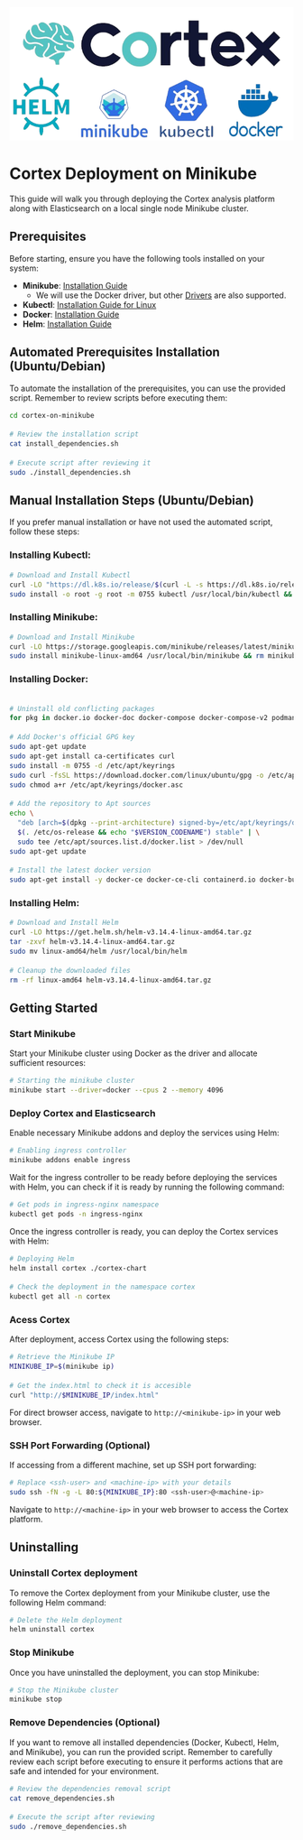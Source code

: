 ![cortex_banner](./repo_banner.png)

# Cortex Deployment on Minikube

This guide will walk you through deploying the Cortex analysis platform along with Elasticsearch on a local single node Minikube cluster.

## Prerequisites

Before starting, ensure you have the following tools installed on your system:

- **Minikube**: [Installation Guide](https://minikube.sigs.k8s.io/docs/start/)
  - We will use the Docker driver, but other [Drivers](https://minikube.sigs.k8s.io/docs/drivers/) are also supported.
- **Kubectl**: [Installation Guide for Linux](https://kubernetes.io/docs/tasks/tools/install-kubectl-linux/)
- **Docker**: [Installation Guide](https://docs.docker.com/engine/install/)
- **Helm**: [Installation Guide](https://helm.sh/docs/intro/install/)

## Automated Prerequisites Installation (Ubuntu/Debian)

To automate the installation of the prerequisites, you can use the provided script. Remember to review scripts before executing them:

```bash
cd cortex-on-minikube

# Review the installation script
cat install_dependencies.sh

# Execute script after reviewing it
sudo ./install_dependencies.sh
```

## Manual Installation Steps (Ubuntu/Debian)

If you prefer manual installation or have not used the automated script, follow these steps:

### Installing Kubectl:

```bash
# Download and Install Kubectl
curl -LO "https://dl.k8s.io/release/$(curl -L -s https://dl.k8s.io/release/stable.txt)/bin/linux/amd64/kubectl"
sudo install -o root -g root -m 0755 kubectl /usr/local/bin/kubectl && rm kubectl
```

### Installing Minikube:

```bash
# Download and Install Minikube
curl -LO https://storage.googleapis.com/minikube/releases/latest/minikube-linux-amd64
sudo install minikube-linux-amd64 /usr/local/bin/minikube && rm minikube-linux-amd64
```

### Installing Docker:

```bash

# Uninstall old conflicting packages
for pkg in docker.io docker-doc docker-compose docker-compose-v2 podman-docker containerd runc; do sudo apt-get remove $pkg; done

# Add Docker's official GPG key
sudo apt-get update
sudo apt-get install ca-certificates curl
sudo install -m 0755 -d /etc/apt/keyrings
sudo curl -fsSL https://download.docker.com/linux/ubuntu/gpg -o /etc/apt/keyrings/docker.asc
sudo chmod a+r /etc/apt/keyrings/docker.asc

# Add the repository to Apt sources
echo \
  "deb [arch=$(dpkg --print-architecture) signed-by=/etc/apt/keyrings/docker.asc] https://download.docker.com/linux/ubuntu \
  $(. /etc/os-release && echo "$VERSION_CODENAME") stable" | \
  sudo tee /etc/apt/sources.list.d/docker.list > /dev/null
sudo apt-get update

# Install the latest docker version
sudo apt-get install -y docker-ce docker-ce-cli containerd.io docker-buildx-plugin docker-compose-plugin
```

### Installing Helm:

```bash
# Download and Install Helm
curl -LO https://get.helm.sh/helm-v3.14.4-linux-amd64.tar.gz
tar -zxvf helm-v3.14.4-linux-amd64.tar.gz
sudo mv linux-amd64/helm /usr/local/bin/helm

# Cleanup the downloaded files
rm -rf linux-amd64 helm-v3.14.4-linux-amd64.tar.gz
```

## Getting Started

### Start Minikube

Start your Minikube cluster using Docker as the driver and allocate sufficient resources:

```bash
# Starting the minikube cluster
minikube start --driver=docker --cpus 2 --memory 4096
```

### Deploy Cortex and Elasticsearch

Enable necessary Minikube addons and deploy the services using Helm:

```bash
# Enabling ingress controller
minikube addons enable ingress
```

Wait for the ingress controller to be ready before deploying the services with Helm, you can check if it is ready by running the following command:

```bash
# Get pods in ingress-nginx namespace
kubectl get pods -n ingress-nginx
```

Once the ingress controller is ready, you can deploy the Cortex services with Helm:

```bash
# Deploying Helm
helm install cortex ./cortex-chart

# Check the deployment in the namespace cortex
kubectl get all -n cortex
```

### Acess Cortex

After deployment, access Cortex using the following steps:

```bash
# Retrieve the Minikube IP
MINIKUBE_IP=$(minikube ip)

# Get the index.html to check it is accesible
curl "http://$MINIKUBE_IP/index.html"
```

For direct browser access, navigate to ```http://<minikube-ip>``` in your web browser.

### SSH Port Forwarding (Optional)

If accessing from a different machine, set up SSH port forwarding:

```bash
# Replace <ssh-user> and <machine-ip> with your details
sudo ssh -fN -g -L 80:${MINIKUBE_IP}:80 <ssh-user>@<machine-ip>
```

Navigate to ```http://<machine-ip>``` in your web browser to access the Cortex platform.

## Uninstalling

### Uninstall Cortex deployment

To remove the Cortex deployment from your Minikube cluster, use the following Helm command:

```bash
# Delete the Helm deployment
helm uninstall cortex
```

### Stop Minikube

Once you have uninstalled the deployment, you can stop Minikube:

```bash
# Stop the Minikube cluster
minikube stop
```

### Remove Dependencies (Optional)

If you want to remove all installed dependencies (Docker, Kubectl, Helm, and Minikube), you can run the provided script. Remember to carefully review each script before executing to ensure it performs actions that are safe and intended for your environment.

```bash
# Review the dependencies removal script
cat remove_dependencies.sh

# Execute the script after reviewing
sudo ./remove_dependencies.sh
```
